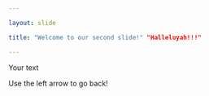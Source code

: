 ```yaml
---

layout: slide

title: "Welcome to our second slide!" "Halleluyah!!!"

---
```


Your text

Use the left arrow to go back!
